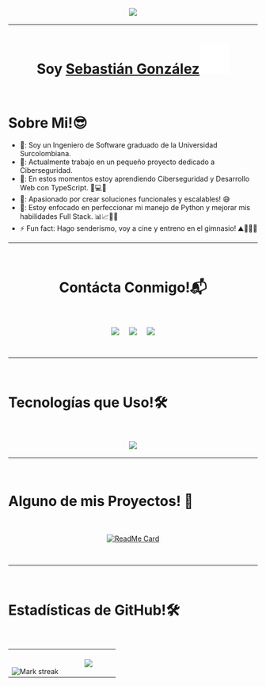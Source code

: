 <p align="center">
  <img src="https://miro.medium.com/max/2048/1*OohqW5DGh9CQS4hLY5FXzA.png" height="230"/>
</p>
<hr>
<h1 align="center">Soy <a href="https://github.com/Aryagm">Sebastián González<a><img src="https://github.com/Kathryn-Jie/Kathryn-Jie/blob/main/wave.gif" width="60px"/></h1>
<Br>
<h1>Sobre Mi!😎</h1>

- 🏫: Soy un Ingeniero de Software graduado de la Universidad Surcolombiana.
- 🔭: Actualmente trabajo en un pequeño proyecto dedicado a Ciberseguridad.
- 🌱: En estos momentos estoy aprendiendo Ciberseguridad y Desarrollo Web con TypeScript. 🧠💻🤖
- 🤔: Apasionado por crear soluciones funcionales y escalables! 😅
- 💬: Estoy enfocado en perfeccionar mi manejo de Python y mejorar mis habilidades Full Stack. 📊📈🤖🧠
- ⚡  Fun fact: Hago senderismo, voy a cine y entreno en el gimnasio! ⛰🎥🏋️‍♀️
  
<hr>
<Br>
<h1 align="center">Contácta Conmigo!📬</h1>
<Br>
<p align="center">
<a href="https://www.linkedin.com/in/sebastian25gb" target="blank"><img align="center" src="https://img.shields.io/badge/Sebastián González-0077B5?style=for-the-badge&logo=linkedin&logoColor=white" /></a> &nbsp;&nbsp;&nbsp;  <a href="mailto:sgnzbasto@gmail.com" target="blank"><img align="center" src="https://img.shields.io/badge/sgnzbasto@gmail.com-D14836?style=for-the-badge&logo=gmail&logoColor=white" /></a>    &nbsp;&nbsp;&nbsp;       <a href="https://www.github.com/Sebastian25gb" target="blank"><img align="center" src="https://img.shields.io/badge/Sebastián González-100000?style=for-the-badge&logo=github&logoColor=white" /></a>
</p>
  
<Br>
<hr>
<Br>
    <h1>Tecnologías que Uso!🛠️</h1>
<Br>
<p align="center">
  <a href="https://skillicons.dev">
    <img src="https://skillicons.dev/icons?i=py,html,css,js,vscode,docker,postgres,notion" />
  </a>
</p>
<hr>
<Br>
<h1>Alguno de mis Proyectos! 🎨</h1>
<Br>
<div align="center">
  
[![ReadMe Card](https://github-readme-stats.vercel.app/api/pin/?username=Sebastian25gb&repo=nubla-siem)](https://github.com/Sebastian25gb/nubla-siem)

</div>
<Br>
<hr>
<Br>
    <h1>Estadísticas de GitHub!🛠️</h1>
<Br>

<!--[![](https://github-readme-stats.vercel.app/api?username=Sebastian25gb&show icons=true&theme=tokyonight&hide border=true&locale=en)](https://github.com/Sebastian25gb)
[![](https://github-readme-streak-stats.herokuapp.com/?user=Sebastian25gb&theme=material-palenight)](https://github.com/Sebastian25gb)-->
<!--- stats & Trophy (start) -->
<p align="center">
  <!--- stats (start) -->
<table align="center">
<tr border="none">
<td width="50%" align="center">
  <br></br>
  <img  title="🔥 Get streak stats for your profile at git.io/streak-stats" alt="Mark streak" src="https://github-readme-streak-stats.herokuapp.com/?user=Sebastian25gb&theme=dark&hide_border=false" /> 
</td>

<td width="50%" align="center">

  <img  align="center"  src="https://github-readme-stats.anuraghazra1.vercel.app/api/top-langs/?username=Sebastian25gb&theme=dark&hide_border=false&no-bg=true&no-frame=true&langs_count=10"/>
  
  </td>
</tr>
</table>
<!--- stats (end) -->
</p>        
<!--- stats (end) -->
